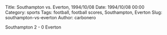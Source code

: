 Title: Southampton vs. Everton, 1994/10/08
Date: 1994/10/08 00:00
Category: sports
Tags: football, football scores, Southampton, Everton
Slug: southampton-vs-everton
Author: carbonero


Southampton 2 - 0 Everton
